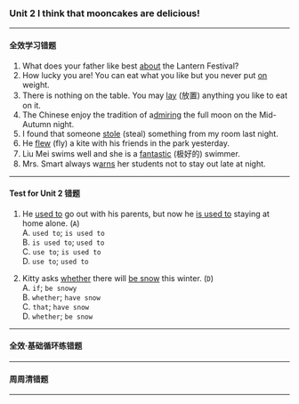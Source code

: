 ### Unit 2 I think that mooncakes are delicious!

---

#### 全效学习错题

1. What does your father like best <u>about</u> the Lantern Festival?
2. How lucky you are! You can eat what you like but you never put <u>on</u> weight.
3. There is nothing on the table. You may <u>lay</u> (放置) anything you like to eat on it.
4. The Chinese enjoy the tradition of a<u>dmiring</u> the full moon on the Mid-Autumn night.
5. I found that someone <u>stole</u> (steal) something from my room last night.
6. He <u>flew</u> (fly) a kite with his friends in the park yesterday.
7. Liu Mei swims well and she is a <u>fantastic</u> (极好的) swimmer.
8. Mrs. Smart always w<u>arns</u> her students not to stay out late at night.

---

#### Test for Unit 2 错题

1. He <u>used to</u> go out with his parents, but now he <u>is used to</u> staying at home alone. (`A`)<br>
    A. `used to`; `is used to`<br>
    B. `is used to`; `used to`<br>
    C. `use to`; `is used to`<br>
    D. `use to`; `used to`<br>

2. Kitty asks <u>whether</u> there will <u>be snow</u> this winter. (`D`)<br>
    A. `if`; `be snowy`<br>
    B. `whether`; `have snow`<br>
    C. `that`; `have snow`<br>
    D. `whether`; `be snow`<br>

---

#### 全效·基础循环练错题

---

#### 周周清错题

---
